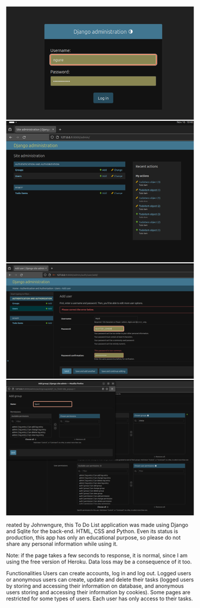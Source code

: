 ![Alt text](<Screenshot from 2023-11-16 10-39-15.png>)
![Alt text](<Screenshot from 2023-11-16 10-40-23.png>)
![Alt text](<Screenshot from 2023-11-16 10-42-06.png>)
![Alt text](<Screenshot from 2023-11-16 10-43-38.png>)


reated by Johnwngure, this To Do List application was made using Django and Sqlite for the back-end. HTML, CSS and Python. Even its status is production, this app has only an educational purpose, so please do not share any personal information while using it.

Note: if the page takes a few seconds to response, it is normal, since I am using the free version of Heroku. Data loss may be a consequence of it too.

Functionalities
Users can create accounts, log in and log out.
Logged users or anonymous users can create, update and delete their tasks (logged users by storing and accessing their information on database, and anonymous users storing and accessing their information by cookies).
Some pages are restricted for some types of users.
Each user has only access to their tasks.